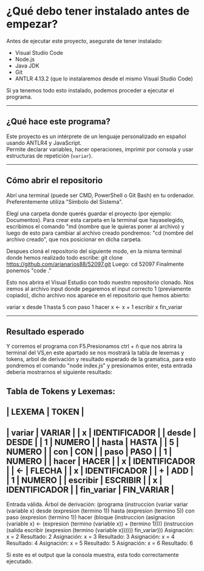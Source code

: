 # ¿Qué debo tener instalado antes de empezar?

Antes de ejecutar este proyecto, asegurate de tener instalado:

- Visual Studio Code  
- Node.js  
- Java JDK  
- Git  
- ANTLR 4.13.2 (que lo instalaremos desde el mismo Visual Studio Code)

Si ya tenemos todo esto instalado, podemos proceder a ejecutar el programa. 

---

## ¿Qué hace este programa?

Este proyecto es un intérprete de un lenguaje personalizado en español usando ANTLR4 y JavaScript.  
Permite declarar variables, hacer operaciones, imprimir por consola y usar estructuras de repetición (`variar`).

---

## Cómo abrir el repositorio

Abrí una terminal (puede ser CMD, PowerShell o Git Bash) en tu ordenador. Preferentemente utiliza "Símbolo del Sistema".

Elegí una carpeta donde querés guardar el proyecto (por ejemplo: Documentos).
Para crear esta carpeta en la terminal que hayaselegido, escribimos el comando "md (nombre que le quieras poner al archivo) y luego de esto para cambiar al archivo creado pondremos: "cd (nombre del archivo creado", que nos posicionar en dicha carpeta.

Despues cloná el repositorio del siguiente modo, en la misma terminal donde hemos realizado todo escribe:
git clone https://github.com/arianarios88/52097.git
Luego:
cd 52097
Finalmente ponemos "code ."

Esto nos abrira el Visual Estudio con todo nuestro repositorio clonado. Nos iremos al archivo input donde pegaremos el input correcto 1 (previamente copiado), dicho archivo nos aparece en el repositorio que hemos abierto:

variar x desde 1 hasta 5 con paso 1 hacer
    x <- x + 1
    escribir x
fin_variar

---

## Resultado esperado

Y corremos el programa con F5.Presionamos ctrl + ñ que nos abrira la terminal del VS,en  este apartado se nos mostrará la tabla de lexemas y tokens, arbol de derivación y resultado esperado de la gramatica, para esto pondremos el comando "node index.js" y presionamos enter, esta entrada deberia mostrarnos el siguiente resultado:

Tabla de Tokens y Lexemas:
--------------------------------------------------
| LEXEMA         | TOKEN                          |
--------------------------------------------------
| variar         | VARIAR                        |
| x              | IDENTIFICADOR                 |
| desde          | DESDE                         |
| 1              | NUMERO                        |
| hasta          | HASTA                         |
| 5              | NUMERO                        |
| con            | CON                           |
| paso           | PASO                          |
| 1              | NUMERO                        |
| hacer          | HACER                         |
| x              | IDENTIFICADOR                 |
| <-             | FLECHA                        |
| x              | IDENTIFICADOR                 |
| +              | ADD                           |
| 1              | NUMERO                        |
| escribir       | ESCRIBIR                      |
| x              | IDENTIFICADOR                 |
| fin_variar     | FIN_VARIAR                    |
--------------------------------------------------

Entrada válida.
Árbol de derivación: (programa (instruccion (variar variar (variable x) desde (expresion (termino 1)) hasta (expresion (termino 5)) con paso (expresion (termino 1)) hacer (bloque (instruccion (asignacion (variable x) <- (expresion (termino (variable x)) + (termino 1)))) (instruccion (salida escribir (expresion (termino (variable x)))))) fin_variar)))
Asignación: x = 2
Resultado: 2
Asignación: x = 3
Resultado: 3
Asignación: x = 4
Resultado: 4
Asignación: x = 5
Resultado: 5
Asignación: x = 6
Resultado: 6


Si este es el output que la consola muestra, esta todo correctamente ejecutado.

